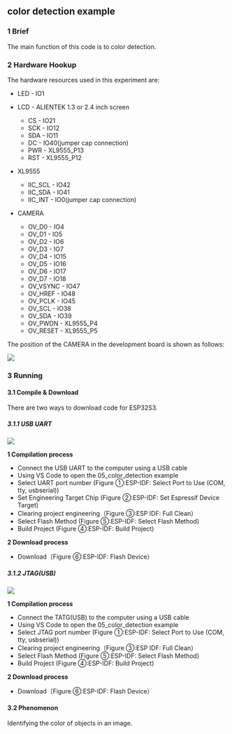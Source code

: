## color detection example

### 1 Brief

The main function of this code is to color detection.

### 2 Hardware Hookup

The hardware resources used in this experiment are:

- LED - IO1

- LCD - ALIENTEK 1.3 or 2.4 inch screen
  - CS - IO21
  - SCK - IO12
  - SDA - IO11
  - DC - IO40(jumper cap connection)
  - PWR - XL9555_P13
  - RST - XL9555_P12


- XL9555
  - IIC_SCL - IO42
  - IIC_SDA - IO41
  - IIC_INT - IO0(jumper cap connection)

- CAMERA
  - OV_D0 - IO4
  - OV_D1 - IO5
  - OV_D2 - IO6
  - OV_D3 - IO7
  - OV_D4 - IO15
  - OV_D5 - IO16
  - OV_D6 - IO17
  - OV_D7 - IO18
  - OV_VSYNC - IO47
  - OV_HREF - IO48
  - OV_PCLK - IO45
  - OV_SCL - IO38
  - OV_SDA - IO39
  - OV_PWDN - XL9555_P4
  - OV_RESET - XL9555_P5

The position of the CAMERA in the development board is shown as follows:

![](../../../../../../../../1，研发一部(MCU)/8，最新版本光盘目录结构/ESP32S3海外上市项目(新)/dnesp32s3-board/1_docs/3_figures/examples/face_detection_project/camera_sch.png)

### 3 Running

#### 3.1 Compile & Download

There are two ways to download code for ESP32S3.

##### 3.1.1 USB UART

![](../../../../../../../../1，研发一部(MCU)/8，最新版本光盘目录结构/ESP32S3海外上市项目(新)/dnesp32s3-board/1_docs/3_figures/examples/led/compilation(UART).png)

**1 Compilation process**

- Connect the USB UART to the computer using a USB cable
- Using VS Code to open the 05_color_detection example
- Select UART port number (Figure ①:ESP-IDF: Select Port to Use (COM, tty, usbserial))
- Set Engineering Target Chip (Figure ②:ESP-IDF: Set Espressif Device Target)
- Clearing project engineering（Figure ③:ESP IDF: Full Clean）
- Select Flash Method (Figure ⑤:ESP-IDF: Select Flash Method)
- Build Project (Figure ④:ESP-IDF: Build Project)

**2 Download process**

- Download（Figure ⑥:ESP-IDF: Flash Device）

##### 3.1.2 JTAG(USB)

![](../../../../../../../../1，研发一部(MCU)/8，最新版本光盘目录结构/ESP32S3海外上市项目(新)/dnesp32s3-board/1_docs/3_figures/examples/led/compilation(JTAG).png)

**1 Compilation process**

- Connect the TATG(USB) to the computer using a USB cable
- Using VS Code to open the 05_color_detection example
- Select JTAG port number (Figure ①:ESP-IDF: Select Port to Use (COM, tty, usbserial))
- Clearing project engineering（Figure ③:ESP IDF: Full Clean）
- Select Flash Method (Figure ⑤:ESP-IDF: Select Flash Method)
- Build Project (Figure ④:ESP-IDF: Build Project)

**2 Download process**

- Download（Figure ⑥:ESP-IDF: Flash Device）

#### 3.2 Phenomenon

Identifying the color of objects in an image.

